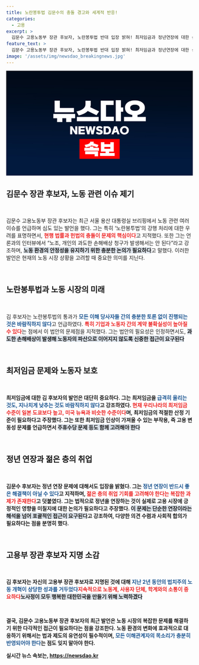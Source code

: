 ```yaml
---
title: 노란봉투법 김문수의 충돌 경고와 세계적 반응!
categories:
  - 고용
excerpt: >
  김문수 고용노동부 장관 후보자, 노란봉투법 반대 입장 밝혀! 최저임금과 정년연장에 대한 신중한 접근 강조. 노동계와 사용자 간의 협력으로 지속 가능한 해법 찾기 원해!
feature_text: >
  김문수 고용노동부 장관 후보자, 노란봉투법 반대 입장 밝혀! 최저임금과 정년연장에 대한 신중한 접근 강조. 노동계와 사용자 간의 협력으로 지속 가능한 해법 찾기 원해!
image: '/assets/img/newsdao_breakingnews.jpg'
---
```


<p><img src="/assets/img/newsdao_breakingnews.jpg" alt="implanttips 속보" /></p>

<h2 data-ke-size="size26">김문수 장관 후보자, 노동 관련 이슈 제기</h2>

<p data-ke-size="size16">&nbsp;</p>

<p>김문수 고용노동부 장관 후보자는 최근 서울 용산 대통령실 브리핑에서 노동 관련 여러 이슈를 언급하며 심도 있는 발언을 했다. 그는 특히 ‘노란봉투법’의 강행 처리에 대한 우려를 표명하면서, <b><span style="color: #ee2323;">현행 법률과 헌법의 충돌이 문제의 핵심이다</span></b>고 지적했다. 또한 그는 언론과의 인터뷰에서 “노조, 개인의 과도한 손해배상 청구가 발생해서는 안 된다”라고 강조하며, <b><span style="background-color: #21538527;">노동 환경의 안정성을 유지하기 위한 충분한 논의가 필요하다</span></b>고 말했다. 이러한 발언은 현재의 노동 시장 상황을 고려할 때 중요한 의미를 지닌다. </p>

<p data-ke-size="size16">&nbsp;</p>

<h2 data-ke-size="size26">노란봉투법과 노동 시장의 미래</h2>

<p data-ke-size="size16">&nbsp;</p>

<p>김 후보자는 노란봉투법의 통과가 <b><span style="color: #1a5490;">모든 이해 당사자들 간의 충분한 토론 없이 진행되는 것은 바람직하지 않다</span></b>고 언급하였다. <b><span style="color: #ee2323;">특히 기업과 노동자 간의 계약 불확실성이 높아질 수 있다</span></b>는 점에서 이 법안의 문제점을 지적했다. 그는 법안의 필요성은 인정하면서도, <b><span style="background-color: #21538527;">과도한 손해배상이 발생해 노동자의 파산으로 이어지지 않도록 신중한 접근이 요구된다</span></b고 덧붙였다. 이런 관점은 변화하는 노동 환경 속에서 법적 규제가 어떻게 이루어져야 하는지를 다시 생각하게 만든다. </p>

<p data-ke-size="size16">&nbsp;</p>

<h2 data-ke-size="size26">최저임금 문제와 노동자 보호</h2>

<p data-ke-size="size16">&nbsp;</p>

<p>최저임금에 대한 김 후보자의 발언은 대단히 중요하다. 그는 최저임금을 <b><span style="color: #1a5490;">급격히 올리는 것도, 지나치게 낮추는 것도 바람직하지 않다</span></b>고 강조하였다. <b><span style="color: #ee2323;">현재 우리나라의 최저임금 수준이 일본 도쿄보다 높고, 미국 뉴욕과 비슷한 수준이다</span></b>며, 최저임금의 적절한 산정 기준이 필요하다고 주장했다. 그는 또한 최저임금 인상이 가져올 수 있는 부작용, 즉 고용 변동성 문제를 언급하면서 <b><span style="background-color: #21538527;">주휴수당 문제 등도 함께 고려해야 한다</span></b고 강조하였다. 최저임금 이슈는 단순히 임금 문제에 그치지 않는 복합적인 상황을 나타낸다. </p>

<p data-ke-size="size16">&nbsp;</p>

<h2 data-ke-size="size26">정년 연장과 젊은 층의 취업</h2>

<p data-ke-size="size16">&nbsp;</p>

<p>김문수 후보자는 정년 연장 문제에 대해서도 입장을 밝혔다. 그는 <b><span style="color: #1a5490;">정년 연장이 반드시 좋은 해결책이 아닐 수 있다</span></b>고 지적하며, <b><span style="color: #ee2323;">젊은 층의 취업 기회를 고려해야 한다는 복잡한 과제가 존재한다</span></b>고 덧붙였다. 그는 법적으로 정년을 연장하는 것이 실제로 고용 시장에 긍정적인 영향을 미칠지에 대한 논의가 필요하다고 주장했다. <b><span style="background-color: #21538527;">이 문제는 단순한 연장이라는 해석을 넘어 포괄적인 접근이 요구된다</span></b>고 강조하여, 다양한 의견 수렴과 사회적 합의가 필요하다는 점을 분명히 했다. </p>

<p data-ke-size="size16">&nbsp;</p>

<h2 data-ke-size="size26">고용부 장관 후보자 지명 소감</h2>

<p data-ke-size="size16">&nbsp;</p>

<p>김 후보자는 자신의 고용부 장관 후보자로 지명된 것에 대해 <b><span style="color: #1a5490;">지난 2년 동안의 법치주의 노동 개혁이 상당한 성과를 거두었다</span></b고 평가했다. 그는 <b><span style="color: #ee2323;">지속적으로 노동계, 사용자 단체, 학계와의 소통이 중요하다</span></b고 전하며, <b><span style="background-color: #21538527;">노사정이 모두 행복한 대한민국을 만들기 위해 노력하겠다</span></b고 밝혔다. 이와 같은 의지는 노동 시장의 안정성을 도모하고 다양한 이해관계를 조율하는 데 중요한 역할을 할 것으로 기대된다. </p>

<p data-ke-size="size16">&nbsp;</p>

<p>결국, 김문수 고용노동부 장관 후보자의 최근 발언은 노동 시장의 복잡한 문제를 해결하기 위한 다각적인 접근이 필요하다는 점을 강조한다. 노동 환경의 변화에 효과적으로 대응하기 위해서는 법과 제도의 유연성이 필수적이며, <b><span style="color: #1a5490;">모든 이해관계자의 목소리가 충분히 반영되어야 한다</span></b>는 점도 잊지 말아야 한다.</p>
실시간 뉴스 속보는, <a href="https://newsdao.kr" rel="dofollow">https://newsdao.kr</a>


